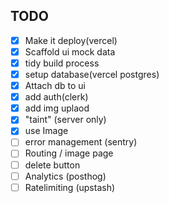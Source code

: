 ## TODO

- [x] Make it deploy(vercel)
- [x] Scaffold ui mock data
- [x] tidy build process
- [x] setup database(vercel postgres)
- [x] Attach db to ui
- [x] add auth(clerk)
- [x] add img uplaod
- [x] "taint" (server only)
- [x] use Image
- [ ] error management (sentry)
- [ ] Routing / image page
- [ ] delete button
- [ ] Analytics (posthog)
- [ ] Ratelimiting (upstash)
